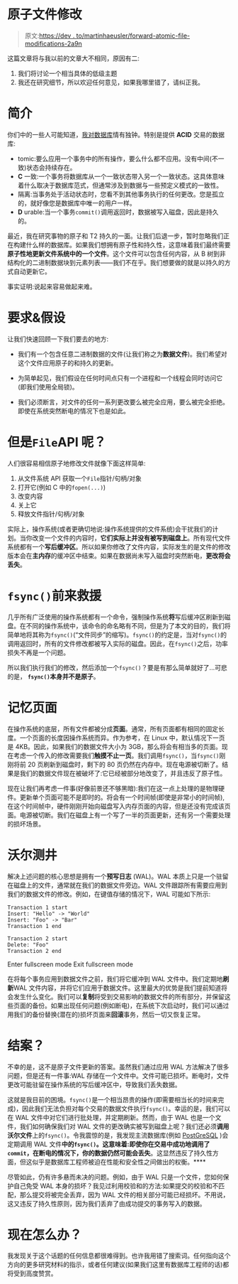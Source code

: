 # 原子文件修改

> 原文:[https://dev . to/martinhaeusler/forward-atomic-file-modifications-2a9n](https://dev.to/martinhaeusler/towards-atomic-file-modifications-2a9n)

这篇文章将与我以前的文章大不相同，原因有二:

1.  我们将讨论一个相当具体的低级主题
2.  我还在研究细节，所以欢迎任何意见，如果我哪里错了，请纠正我。

# 简介

你们中的一些人可能知道，[我对数据库](https://github.com/MartinHaeusler/chronos/tree/master/org.chronos.chronograph)情有独钟。特别是提供 **ACID** 交易的数据库:

*   tomic:要么应用一个事务中的所有操作，要么什么都不应用。没有中间(不一致)状态会持续存在。
*   **C** 一致:一个事务将数据库从一个一致状态带入另一个一致状态。这具体意味着什么取决于数据库范式，但通常涉及到数据与一些预定义模式的一致性。
*   隔离:当事务处于活动状态时，您看不到其他事务执行的任何更改。您是孤立的，就好像您是数据库中唯一的用户一样。
*   **D** urable:当一个事务`commit()`调用返回时，数据被写入磁盘，因此是持久的。

最近，我在研究事物的原子和 T2 持久的一面。让我们后退一步，暂时忽略我们正在构建什么样的数据库。如果我们想拥有原子性和持久性，这意味着我们最终需要**原子性地更新文件系统中的一个文件**。这个文件可以包含任何内容，从 B 树到非结构化的二进制数据块到元素列表——我们不在乎。我们想要做的就是以持久的方式自动更新它。

事实证明:说起来容易做起来难。

# 要求&假设

让我们快速回顾一下我们要去的地方:

*   我们有一个包含任意二进制数据的文件(让我们称之为**数据文件**)。我们希望对这个文件应用原子的和持久的更新。

*   为简单起见，我们假设在任何时间点只有一个进程和一个线程会同时访问它(即我们使用全局锁)。

*   我们必须断言，对文件的任何一系列更改要么被完全应用，要么被完全拒绝。即使在系统突然断电的情况下也是如此。

# 但是`File`API 呢？

人们很容易相信原子地修改文件就像下面这样简单:

1.  从文件系统 API 获取一个`File`指针/句柄/对象
2.  打开它(例如 C 中的`fopen(...)`)
3.  改变内容
4.  关上它
5.  释放文件指针/句柄/对象

实际上，操作系统(或者更确切地说:操作系统提供的文件系统)会干扰我们的计划。当你改变一个文件的内容时，**它们实际上并没有被写到磁盘上**。所有现代文件系统都有一个**写后缓冲区**。所以如果你修改了文件内容，实际发生的是文件的修改版本会在**主内存**的缓冲区中结束。如果在数据尚未写入磁盘时突然断电，**更改将会丢失**。

# `fsync()`前来救援

几乎所有广泛使用的操作系统都有一个命令，强制操作系统**将**写后缓冲区刷新到磁盘。在不同的操作系统中，该命令的命名略有不同，但是为了本文的目的，我们将简单地将其称为`fsync()`(“文件同步”的缩写)。`fsync()`的约定是，当对`fsync()`的调用返回时，所有的文件修改都被写入实际的磁盘。因此，在`fsync()`之后，功率损失不再是一个问题。

所以我们执行我们的修改，然后添加一个`fsync()`？要是有那么简单就好了...可悲的是， **`fsync()`本身并不是原子**。

# 记忆页面

在操作系统的底层，所有文件都被分成**页面**。通常，所有页面都有相同的固定长度。一个页面的长度因操作系统而异。作为参考，在 Linux 中，默认情况下一页是 4KB。因此，如果我们的数据文件大小为 3GB，那么将会有相当多的页面。现在考虑一个传入的修改需要我们**触摸不止一页**。我们调用`fsync()`，当`fsync()`刚刚将前 20 页刷新到磁盘时，剩下的 80 页仍然在内存中。现在电源被切断了。结果是我们的数据文件现在被破坏了:它已经被部分地改变了，并且违反了原子性。

现在让我们再考虑一件事(好像前景还不够黑暗):我们在这一点上处理的是物理硬件。更新单个页面可能不是即时的。将会有一个时间帧(即使是非常小的时间帧),在这个时间帧中，硬件刚刚开始向磁盘写入内存页面的内容，但是还没有完成该页面。电源被切断。我们在磁盘上有一个写了一半的页面更新，还有另一个需要处理的损坏场景。

# 沃尔测井

解决上述问题的核心思想是拥有一个**预写日志** (WAL)。WAL 本质上只是一个驻留在磁盘上的文件，通常就在我们的数据文件旁边。WAL 文件跟踪所有需要应用到我们的数据文件的修改。例如，在键值存储的情况下，WAL 可能如下所示:

```
Transaction 1 start
Insert: "Hello" -> "World"
Insert: "Foo" -> "Bar"
Transaction 1 end

Transaction 2 start
Delete: "Foo"
Transaction 2 end 
```

Enter fullscreen mode Exit fullscreen mode

在将每个事务应用到数据文件之前，我们将它缓冲到 WAL 文件中。我们定期地**刷新**WAL 文件内容，并将它们应用于数据文件。这里最大的优势是我们提前知道将会发生什么变化。我们可以**复制**将受到交易影响的数据文件的所有部分，并保留这些页面的备份。如果出现任何问题(例如断电)，在系统下次启动时，我们可以通过用我们的备份替换(潜在的)损坏页面来**回滚**事务，然后一切又恢复正常。

# 结案？

不幸的是，这不是原子文件更新的答案。虽然我们通过应用 WAL 方法解决了很多问题，但是还有一件事:WAL 存储在一个文件中。文件可能已损坏。断电时，文件更改可能驻留在操作系统的写后缓冲区中，导致我们丢失数据。

这就是我目前的困境。`fsync()`是一个相当昂贵的操作(即需要相当长的时间来完成)，因此我们无法负担对每个交易的数据文件执行`fsync()`。幸运的是，我们可以在 WAL 文件中对它们进行批处理，并定期刷新。然而，由于 WAL 也是一个文件，我们如何确保我们对 WAL 文件的更改确实被写到磁盘上呢？我们还必须**调用沃尔文件**上的`fsync()`。令我震惊的是，我发现主流数据库(例如 [PostGreSQL](https://www.postgresql.org/docs/8.4/static/runtime-config-wal.html) )会定期调用 WAL 文件**中的`fsync()`。这意味着:即使你在交易中成功地调用了`commit`，在断电的情况下，你的数据仍然可能会丢失**。这显然违反了持久性方面，但这似乎是数据库工程师被迫在性能和安全性之间做出的权衡。****

尽管如此，仍有许多悬而未决的问题。例如，由于 WAL 只是一个文件，您如何保护自己免受 WAL 本身的损坏？我见过利用校验和的方法:如果提交的校验和不匹配，那么提交将被完全丢弃，因为 WAL 文件的相关部分可能已经损坏。不用说，这又违反了持久性原则，因为我们丢弃了由成功提交的事务写入的数据。

# 现在怎么办？

我发现关于这个话题的任何信息都很难得到。也许我用错了搜索词。任何指向这个方向的更多研究材料的指示，或者任何建议(如果我们这里有数据库工程师的话)都将受到高度赞赏。